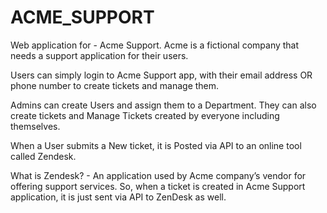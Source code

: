 # ACME_SUPPORT

Web application for - Acme Support. 
  Acme is a fictional company that needs a support application for their users.


Users can simply login to Acme Support app, with their email address OR phone number to create tickets and manage them.

Admins can create Users and assign them to a Department. They can also create tickets and Manage Tickets created by everyone including themselves. 

When a User submits a New ticket, it is Posted via API to an online tool called Zendesk.


What is Zendesk? - An application used by Acme company’s vendor for offering support services. 
     So, when a ticket is created in Acme Support application, it is just sent via API to ZenDesk as well.
